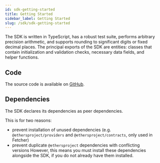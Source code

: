 ```yaml
---
id: sdk-getting-started
title: Getting Started
sidebar_label: Getting Started
slug: /sdk/sdk-getting-started
---
```


The SDK is written in TypeScript, has a robust test suite, performs arbitrary precision arithmetic, and supports rounding to significant digits or fixed decimal places. The principal exports of the SDK are entities: classes that contain initialization and validation checks, necessary data fields, and helper functions.

## Code

The source code is available on [GitHub](https://github.com/spheron/argo-payments-js).

## Dependencies

The SDK declares its dependencies as peer dependencies.

This is for two reasons:

- prevent installation of unused dependencies (e.g.` @ethersproject/providers` and `@ethersproject/contracts`, only used in Fetcher)
- prevent duplicate `@ethersproject` dependencies with conflicting versions
  However, this means you must install these dependencies alongside the SDK, if you do not already have them installed.

